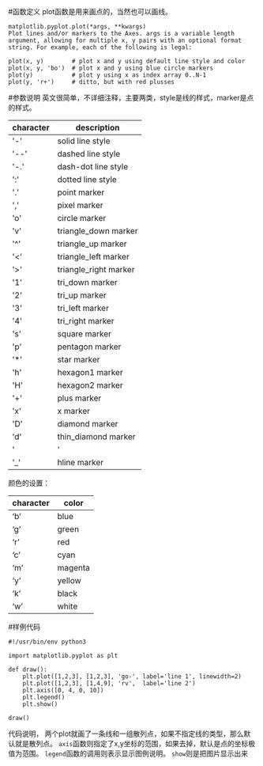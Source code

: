 #函数定义
plot函数是用来画点的，当然也可以画线。
```
matplotlib.pyplot.plot(*args, **kwargs)
Plot lines and/or markers to the Axes. args is a variable length argument, allowing for multiple x, y pairs with an optional format string. For example, each of the following is legal:

plot(x, y)        # plot x and y using default line style and color
plot(x, y, 'bo')  # plot x and y using blue circle markers
plot(y)           # plot y using x as index array 0..N-1
plot(y, 'r+')     # ditto, but with red plusses
```

#参数说明
英文很简单，不详细注释，主要两类，style是线的样式，marker是点的样式。

|character|description|
|-|-|
|'-'|solid line style|
|'--'|dashed line style|
|'-.'|dash-dot line style|
|':'|dotted line style|
|'.'|point marker|
|','|pixel marker|
|'o'|circle marker|
|'v'|triangle_down marker|
|'^'|triangle_up marker|
|'<'|triangle_left marker|
|'>'|triangle_right marker|
|'1'|tri_down marker|
|'2'|tri_up marker|
|'3'|tri_left marker|
|'4'|tri_right marker|
|'s'|square marker|
|'p'|pentagon marker|
|'*'|star marker|
|'h'|hexagon1 marker|
|'H'|hexagon2 marker|
|'+'|plus marker|
|'x'|x marker|
|'D'|diamond marker|
|'d'|thin_diamond marker|
|'|'|vline marker|
|'_'|hline marker|

颜色的设置：

|character|color|
|-|-|
|‘b’|blue|
|‘g’|green|
|‘r’|red|
|‘c’|cyan|
|‘m’|magenta|
|‘y’|yellow|
|‘k’|black|
|‘w’|white|

#样例代码
```
#!/usr/bin/env python3

import matplotlib.pyplot as plt

def draw():
    plt.plot([1,2,3], [1,2,3], 'go-', label='line 1', linewidth=2)
    plt.plot([1,2,3], [1,4,9], 'rv',  label='line 2')
    plt.axis([0, 4, 0, 10])
    plt.legend()
    plt.show()

draw()
```
代码说明，
两个plot就画了一条线和一组散列点，如果不指定线的类型，那么默认就是散列点。
`axis`函数则指定了x,y坐标的范围，如果去掉，默认是点的坐标极值为范围。
`legend`函数的调用则表示显示图例说明。
`show`则是把图片显示出来